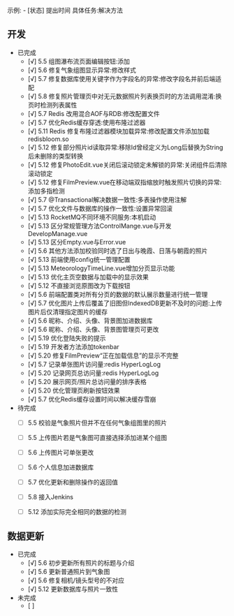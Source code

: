 示例:  - [状态] 提出时间 具体任务:解决方法
## 开发
  - 已完成
    - [√] 5.5 组图瀑布流页面编辑按钮:添加
    - [√] 5.6 修复气象组图显示异常:修改样式
    - [√] 5.7 修复数据库使用关键字作为字段名的异常:修改字段名并前后端适配
    - [√] 5.8 修复照片管理页中对无元数据照片列表换页时的方法调用混淆:换页时检测列表属性
    - [√] 5.7 Redis 改用混合AOF与RDB:修改配置文件
    - [√] 5.7 优化Redis缓存穿透:使用布隆过滤器
    - [√] 5.11 Redis 修复布隆过滤器模块加载异常:修改配置文件添加加载redisbloom.so
    - [√] 5.12 修复部分照片id读取异常:移除Id曾经定义为Long后替换为String后未删除的类型转换 
    - [√] 5.12 修复PhotoEdit.vue关闭后滚动锁定未解锁的异常:关闭组件后清除滚动锁定 
    - [√] 5.12 修复FilmPreview.vue在移动端双指缩放时触发照片切换的异常:添加多指检测
    - [√] 5.7 @Transactional解决数据一致性:多表操作使用注解
    - [√] 5.7 优化文件与数据库的操作一致性:设置异常回滚
    - [√] 5.13 RocketMQ不同环境不同服务:本机启动
    - [√] 5.13 区分常规管理方法ControlMange.vue与开发DevelopManage.vue
    - [√] 5.13 区分Empty.vue与Error.vue
    - [√] 5.6 其他方法添加校验同时选了日出与晚霞、日落与朝霞的照片  
    - [√] 5.13 前端使用config统一管理配置
    - [√] 5.13 MeteorologyTimeLine.vue增加分页显示功能
    - [√] 5.13 优化主页空数据与加载中的显示效果
    - [√] 5.12 不直接浏览原图改为下载按钮
    - [√] 5.6 前端配置类对所有分页的数据的默认展示数量进行统一管理
    - [√] 5.7 优化图片上传后覆盖了旧图但IndexedDB更新不及时的问题:上传图片后仅清理指定图片的缓存
    - [√] 5.6 昵称、介绍、头像、背景图加进数据库
    - [√] 5.6 昵称、介绍、头像、背景图管理页可更改
    - [√] 5.19 优化登陆失败的提示
    - [√] 5.19 开发者方法添加tokenbar
    - [√] 5.20 修复FilmPreview“正在加载信息”的显示不完整
    - [√] 5.7 记录单张图片访问量:redis HyperLogLog
    - [√] 5.20 记录网页总访问量:redis HyperLogLog
    - [√] 5.20 展示网页/照片总访问量的排序表格
    - [√] 5.20 优化管理页刷新按钮效果
    - [√] 5.7 优化Redis缓存设置时间以解决缓存雪崩
  - 待完成
    - [ ] 5.5 校验是气象照片但并不在任何气象组图里的照片
    - [ ] 5.5 上传图片若是气象图可直接选择添加进某个组图
    - [ ] 5.6 上传图片可单张更改
    - [ ] 5.6 个人信息加进数据库
    - [ ] 5.7 优化更新和删除操作的返回值
    - [ ] 5.8 接入Jenkins
    - [ ] 5.12 添加实际完全相同的数据的检测
 
 


## 数据更新
  - 已完成
    - [√] 5.6 初步更新所有照片的标题与介绍
    - [√] 5.6 更新普通照片到气象图
    - [√] 5.6 修复相机/镜头型号的不对应  
    - [√] 5.12 更新数据库与照片一致性
  - 未完成  
    - [ ] 

